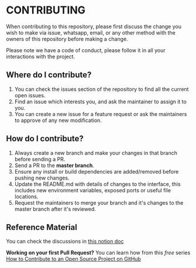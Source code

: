 # CONTRIBUTING

When contributing to this repository, please first discuss the change you wish to make via issue,
whatsapp, email, or any other method with the owners of this repository before making a change. 

Please note we have a code of conduct, please follow it in all your interactions with the project.


## Where do I contribute?

1. You can check the issues section of the repository to find all the current open issues.   
2. Find an issue which interests you, and ask the maintainer to assign it to you.   
3. You can create a new issue for a feature request or ask the maintainers to approve of any new modification.   

## How do I contribute?

1. Always create a new branch and make your changes in that branch before sending a PR.   
2. Send a PR to the **master branch**.   
3. Ensure any install or build dependencies are added/removed before pushing new changes.   
4. Update the README.md with details of changes to the interface, this includes new environment variables, exposed ports or useful file locations.   
5. Request the maintainers to merge your branch and it's changes to the master branch after it's reviewed.   

## Reference Material

You can check the discussions in [this notion doc](https://www.notion.so/Landing-page-revamp-a11a38411089466085a89ae79dcdc8f5)


**Working on your first Pull Request?** You can learn how from this *free* series [How to Contribute to an Open Source Project on GitHub](https://egghead.io/series/how-to-contribute-to-an-open-source-project-on-github)

